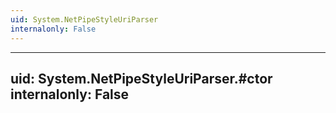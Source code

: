 ```yaml
---
uid: System.NetPipeStyleUriParser
internalonly: False
---
```


---
uid: System.NetPipeStyleUriParser.#ctor
internalonly: False
---
